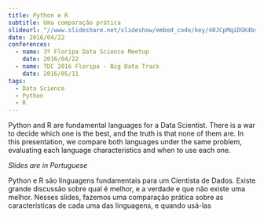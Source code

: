 ```yaml
---
title: Python e R
subtitle: Uma comparação prática
slideurl: "//www.slideshare.net/slideshow/embed_code/key/40JCpMqiDGK4bs"
date: 2016/04/22
conferences:
  - name: 3º Floripa Data Science Meetup
    date: 2016/04/22
  - name: TDC 2016 Floripa - Big Data Track
    date: 2016/05/11
tags:
  - Data Science
  - Python
  - R
---
```


Python and R are fundamental languages for a Data Scientist. There is a war to decide which one is the best, and the truth is that none of them are. In this presentation, we compare both languages under the same problem, evaluating each language characteristics and when to use each one.

*Slides are in Portuguese*

Python e R são linguagens fundamentais para um Cientista de Dados. Existe grande discussão sobre qual é melhor, e a verdade e que não existe uma melhor. Nesses slides, fazemos uma comparação prática sobre as características de cada uma das linguagens, e quando usá-las
